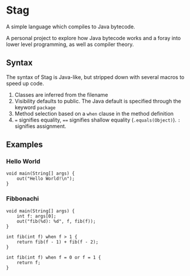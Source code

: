 # Stag

A simple language which compiles to Java bytecode.

A personal project to explore how Java bytecode works and a foray into lower level programming, as well as compiler theory.

## Syntax

The syntax of Stag is Java-like, but stripped down with several macros to speed up code.

1. Classes are inferred from the filename
2. Visibility defaults to public. The Java default is specified through the keyword `package`
3. Method selection based on a `when` clause in the method definition
4. `=` signifies equality, `==` signifies shallow equality (`.equals(Object)`). `:` signifies assignment.

## Examples

### Hello World

```stag
void main(String[] args) {
    out("Hello World!\n");
}
```

### Fibbonachi

```stag
void main(String[] args) {
    int f: args[0];
    out("fib(%d): %d", f, fib(f));
}

int fib(int f) when f > 1 {
    return fib(f - 1) + fib(f - 2);
}

int fib(int f) when f = 0 or f = 1 {
    return f;
}
```
